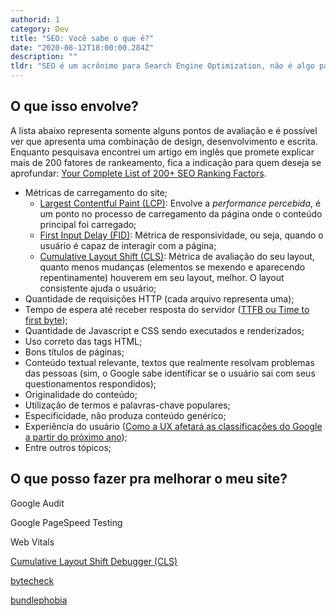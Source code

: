 ```yaml
---
authorid: 1
category: Dev
title: "SEO: Você sabe o que é?"
date: "2020-08-12T18:00:00.284Z"
description: ""
tldr: "SEO é um acrônimo para Search Engine Optimization, não é algo palpável e sim um conjunto de técnicas que tem por objetivo fazer um site notório para o Google, ou seja, aparecer na primeira página ou o mais próximo possível."
---
```


## O que isso envolve?

A lista abaixo representa somente alguns pontos de avaliação e é possível ver que apresenta uma combinação de design, desenvolvimento e escrita.  
Enquanto pesquisava encontrei um artigo em inglês que promete explicar mais de 200 fatores de rankeamento, fica a indicação para quem deseja se aprofundar: [Your Complete List of 200+ SEO Ranking Factors](https://www.webfx.com/blog/internet/seo-ranking-factors/).

- Métricas de carregamento do site;
  - [Largest Contentful Paint (LCP)](https://web.dev/lcp/): Envolve a _performance percebida_, é um ponto no processo de carregamento da página onde o conteúdo principal foi carregado;
  - [First Input Delay (FID)](https://web.dev/fid/): Métrica de responsividade, ou seja, quando o usuário é capaz de interagir com a página;
  - [Cumulative Layout Shift (CLS)](https://web.dev/cls/): Métrica de avaliação do seu layout, quanto menos mudanças (elementos se mexendo e aparecendo repentinamente) houverem em seu layout, melhor. O layout consistente ajuda o usuário; 
- Quantidade de requisições HTTP (cada arquivo representa uma);
- Tempo de espera até receber resposta do servidor ([TTFB ou Time to first byte](./time-to-first-byte));
- Quantidade de Javascript e CSS sendo executados e renderizados;
- Uso correto das tags HTML;
- Bons títulos de páginas;
- Conteúdo textual relevante, textos que realmente resolvam problemas das pessoas (sim, o Google sabe identificar se o usuário sai com seus questionamentos respondidos);
- Originalidade do conteúdo;
- Utilização de termos e palavras-chave populares;
- Especificidade, não produza conteúdo genérico;
- Experiência do usuário ([Como a UX afetará as classificações do Google a partir do próximo ano](https://coletivoux.com/como-a-ux-afetar%C3%A1-as-classifica%C3%A7%C3%B5es-do-google-a-partir-do-pr%C3%B3ximo-ano-90e0a934315f));
- Entre outros tópicos;

## O que posso fazer pra melhorar o meu site?

Google Audit

Google PageSpeed Testing


Web Vitals

[Cumulative Layout Shift Debugger (CLS)](https://webvitals.dev/cls)




[bytecheck](http://bytecheck.com/)


[bundlephobia](https://bundlephobia.com/)


